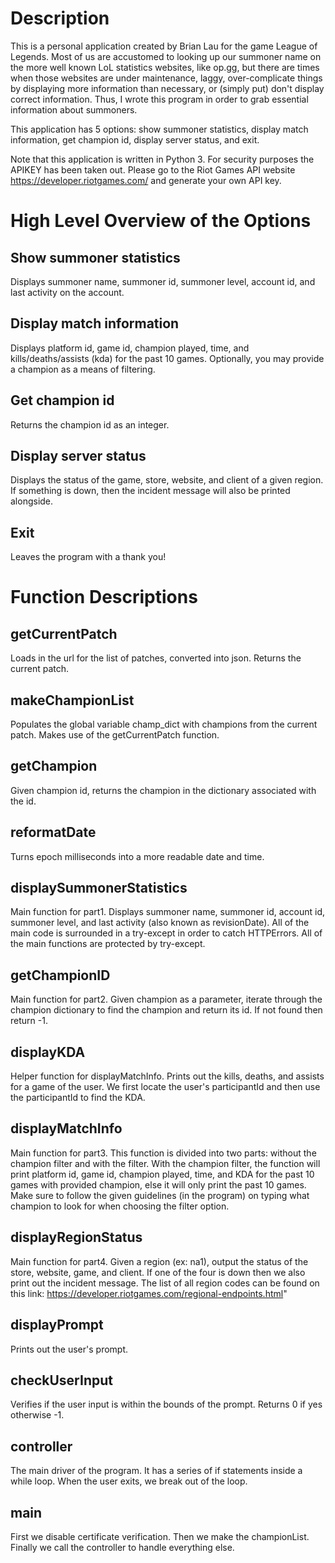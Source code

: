 # Description
This is a personal application created by Brian Lau for the game League of 
Legends. Most of us are accustomed to looking up our summoner name on the more
well known LoL statistics websites, like op.gg, but there are times when those 
websites are under maintenance, laggy, over-complicate things by displaying more 
information than necessary, or (simply put) don't display correct information. 
Thus, I wrote this program in order to grab essential information about 
summoners.  

This application has 5 options: show summoner statistics, display match 
information, get champion id, display server status, and exit. 

Note that this application is written in Python 3. For security purposes the 
APIKEY has been taken out. Please go to the Riot Games API website
https://developer.riotgames.com/ and generate your own API key.   


# High Level Overview of the Options

## Show summoner statistics
Displays summoner name, summoner id, summoner level, account id, and last
activity on the account.   

## Display match information
Displays platform id, game id, champion played, time, and kills/deaths/assists
(kda) for the past 10 games. Optionally, you may provide a champion as a means
of filtering.   

## Get champion id
Returns the champion id as an integer.  

## Display server status
Displays the status of the game, store, website, and client of a given region.
If something is down, then the incident message will also be printed alongside.   

## Exit
Leaves the program with a thank you!

# Function Descriptions

## getCurrentPatch
Loads in the url for the list of patches, converted into json. Returns the 
current patch.  

## makeChampionList  
Populates the global variable champ_dict with champions from the current patch.
Makes use of the getCurrentPatch function.  

## getChampion
Given champion id, returns the champion in the dictionary associated with the
id.  

## reformatDate
Turns epoch milliseconds into a more readable date and time.  

## displaySummonerStatistics
Main function for part1. Displays summoner name, summoner id, account id, 
summoner level, and last activity (also known as revisionDate). All of the main
code is surrounded in a try-except in order to catch HTTPErrors. All of the main
functions are protected by try-except.

## getChampionID
Main function for part2. Given champion as a parameter, iterate through the 
champion dictionary to find the champion and return its id. If not found then 
return -1.  

## displayKDA
Helper function for displayMatchInfo. Prints out the kills, deaths, and assists
for a game of the user. We first locate the user's participantId and then use
the participantId to find the KDA.  

## displayMatchInfo
Main function for part3. This function is divided into two parts: without the
champion filter and with the filter. With the champion filter, the function will
print platform id, game id, champion played, time, and KDA for the past 10 games
with provided champion, else it will only print the past 10 games. Make sure to
follow the given guidelines (in the program) on typing what champion to look for
when choosing the filter option.  

## displayRegionStatus
Main function for part4. Given a region (ex: na1), output the status of the 
store, website, game, and client. If one of the four is down then we also print
out the incident message. The list of all region codes can be found on
this link: https://developer.riotgames.com/regional-endpoints.html"    

## displayPrompt
Prints out the user's prompt.  

## checkUserInput
Verifies if the user input is within the bounds of the prompt. Returns 0 if yes
otherwise -1.  

## controller
The main driver of the program. It has a series of if statements inside a while
loop. When the user exits, we break out of the loop.  

## main
First we disable certificate verification. Then we make the championList. 
Finally we call the controller to handle everything else.  



